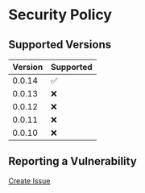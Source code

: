 # Security Policy

## Supported Versions

| Version | Supported          |
| ------- | ------------------ |
| 0.0.14  | :white_check_mark: |
| 0.0.13  | :x:                |
| 0.0.12  | :x:                |
| 0.0.11  | :x:                |
| 0.0.10  | :x:                |

## Reporting a Vulnerability

[Create Issue](https://github.com/gregoranders/nodejs-project-info/issues/new?labels=bug&template=bug_report.md&title=Security+Issue)
